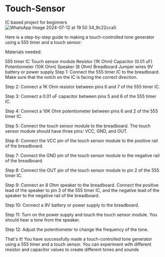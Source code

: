 # Touch-Sensor
IC based project for beginners
![WhatsApp Image 2024-07-12 at 19 50 34_9c22cca5](https://github.com/user-attachments/assets/21ef30c6-eaea-4b44-b12b-f184242775cb)

Here is a step-by-step guide to making a touch-controlled tone generator using a 555 timer and a touch sensor:

Materials needed:

555 timer IC
Touch sensor module
Resistor (1K Ohm)
Capacitor (0.01 uF)
Potentiometer (10K Ohm)
Speaker (8 Ohm)
Breadboard
Jumper wires
9V battery or power supply
Step 1: Connect the 555 timer IC to the breadboard. Make sure that the notch on the IC is facing the correct direction.

Step 2: Connect a 1K Ohm resistor between pins 6 and 7 of the 555 timer IC.

Step 3: Connect a 0.01 uF capacitor between pins 5 and 6 of the 555 timer IC.

Step 4: Connect a 10K Ohm potentiometer between pins 6 and 2 of the 555 timer IC.

Step 5: Connect the touch sensor module to the breadboard. The touch sensor module should have three pins: VCC, GND, and OUT.

Step 6: Connect the VCC pin of the touch sensor module to the positive rail of the breadboard.

Step 7: Connect the GND pin of the touch sensor module to the negative rail of the breadboard.

Step 8: Connect the OUT pin of the touch sensor module to pin 2 of the 555 timer IC.

Step 9: Connect an 8 Ohm speaker to the breadboard. Connect the positive lead of the speaker to pin 3 of the 555 timer IC, and the negative lead of the speaker to the negative rail of the breadboard.

Step 10: Connect a 9V battery or power supply to the breadboard.

Step 11: Turn on the power supply and touch the touch sensor module. You should hear a tone from the speaker.

Step 12: Adjust the potentiometer to change the frequency of the tone.

That's it! You have successfully made a touch-controlled tone generator using a 555 timer and a touch sensor. You can experiment with different resistor and capacitor values to create different tones and sounds
